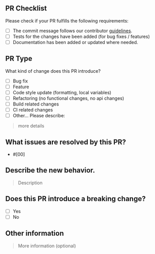 ## PR Checklist
Please check if your PR fulfills the following requirements:

- [ ] The commit message follows our contributor [guidelines](https://github.com/CircleCI-Public/visual-config-editor/blob/main/CONTRIBUTING.md).
- [ ] Tests for the changes have been added (for bug fixes / features)
- [ ] Documentation has been added or updated where needed.

## PR Type
What kind of change does this PR introduce?

<!-- Please check the one that applies to this PR using "x". -->

- [ ] Bug fix
- [ ] Feature
- [ ] Code style update (formatting, local variables)
- [ ] Refactoring (no functional changes, no api changes)
- [ ] Build related changes
- [ ] CI related changes
- [ ] Other... Please describe:

> more details

## What issues are resolved by this PR?
<!-- All Pull Requests should be a response to an existing issue. Please ensure you have created an issue before submitting a PR. -->
- #[00]

## Describe the new behavior.
<!-- Describe the new behavior introduced by this change. Include an examples or samples needed, such as screenshots or code snippets. -->

> Description

## Does this PR introduce a breaking change?

- [ ] Yes
- [ ] No

<!-- If this PR contains a breaking change, please describe the impact and migration path for existing applications below. -->

## Other information
<!-- Optional. -->

> More information (optional)
